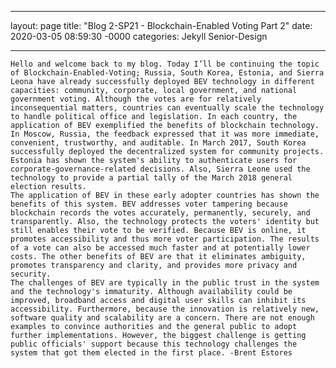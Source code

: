 ___

layout: page
title: "Blog 2-SP21 - Blockchain-Enabled Voting Part 2"
date: 2020-03-05 08:59:30 -0000
categories: Jekyll Senior-Design

___    
    
    Hello and welcome back to my blog. Today I’ll be continuing the topic of Blockchain-Enabled-Voting; Russia, South Korea, Estonia, and Sierra Leona have already successfully deployed BEV technology in different capacities: community, corporate, local government, and national government voting. Although the votes are for relatively inconsequential matters, countries can eventually scale the technology to handle political office and legislation. In each country, the application of BEV exemplified the benefits of blockchain technology. In Moscow, Russia, the feedback expressed that it was more immediate, convenient, trustworthy, and auditable. In March 2017, South Korea successfully deployed the decentralized system for community projects. Estonia has shown the system's ability to authenticate users for corporate-governance-related decisions. Also, Sierra Leone used the technology to provide a partial tally of the March 2018 general election results.
    The application of BEV in these early adopter countries has shown the benefits of this system. BEV addresses voter tampering because blockchain records the votes accurately, permanently, securely, and transparently. Also, the technology protects the voters' identity but still enables their vote to be verified. Because BEV is online, it promotes accessibility and thus more voter participation. The results of a vote can also be accessed much faster and at potentially lower costs. The other benefits of BEV are that it eliminates ambiguity, promotes transparency and clarity, and provides more privacy and security.
    The challenges of BEV are typically in the public trust in the system and the technology's immaturity. Although availability could be improved, broadband access and digital user skills can inhibit its accessibility. Furthermore, because the innovation is relatively new, software quality and scalability are a concern. There are not enough examples to convince authorities and the general public to adopt further implementations. However, the biggest challenge is getting public officials' support because this technology challenges the system that got them elected in the first place. -Brent Estores
